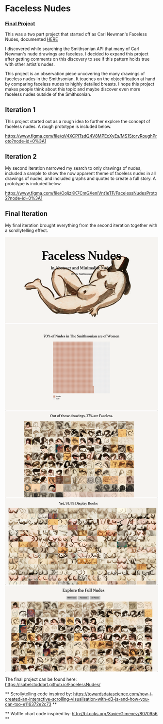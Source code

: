 # Faceless Nudes

### [Final Project](https://isabelstoddart.github.io/FacelessNudes/)

This was a two part project that started off as Carl Newman's Faceless Nudes, documented [HERE](https://github.com/isabelstoddart/MS1Qualitative/blob/main/README.md)

I discovered while searching the Smithsonian API that many of Carl Newman's nude drawings are faceless. I decided to expand this project after getting comments on this discovery to see if this pattern holds true with other artist's nudes. 

This project is an observation piece uncovering the many drawings of faceless nudes in the Smithsonian. It touches on the objectification at hand by comparing faceless nudes to highly detailed breasts. I hope this project makes people think about this topic and maybe discover even more faceless nudes outside of the Smithsonian. 

## Iteration 1

This project started out as a rough idea to further explore the concept of faceless nudes. A rough prototype is included below.

https://www.figma.com/file/qV4XCPlTsdQ4V8MPEcXyEs/MS1StoryRoughProto?node-id=0%3A1

## Iteration 2

My second iteration narrowed my search to only drawings of nudes, included a sample to show the now apparent theme of faceless nudes in all drawings of nudes, and included graphs and quotes to create a full story. A prototype is included below.

https://www.figma.com/file/OoljzKK7CmGXeniVnt1eTF/FacelessNudesProto2?node-id=0%3A1

## Final Iteration

My final iteration brought everything from the second iteration together with a scrollytelling effect. 

![](FNpic1.png)
![](FNpic2.png)
![](FNpic3.png)
![](FNpic4.png)
![](FNpic5.png)

The final project can be found here: https://isabelstoddart.github.io/FacelessNudes/

** Scrollytelling code inspired by: https://towardsdatascience.com/how-i-created-an-interactive-scrolling-visualisation-with-d3-js-and-how-you-can-too-e116372e2c73 
**

** Waffle chart code inspired by: http://bl.ocks.org/XavierGimenez/8070956 **
